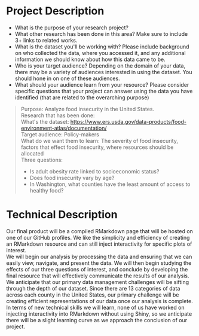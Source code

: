# Project Description
- What is the purpose of your research project?  
- What other research has been done in this area? Make sure to include 3+ links to related works.  
- What is the dataset you'll be working with?  Please include background on who collected the data, where you accessed it, and any additional information we should know about how this data came to be.  
- Who is your target audience?  Depending on the domain of your data, there may be a variety of audiences interested in using the dataset. You should hone in on one of these audiences.  
- What should your audience learn from your resource? Please consider specific questions that your project can answer using the data you have identified (that are related to the overarching purpose)

> Purpose: Analyze food insecurity in the United States.  
> Research that has been done:  
> What's the dataset:  https://www.ers.usda.gov/data-products/food-environment-atlas/documentation/  
> Target audience: Policy-makers  
> What do we want them to learn: The severity of food insecurity, factors that effect food insecurity, where resources should be allocated  
> Three questions:
> - Is adult obesity rate linked to socioeconomic status?  
> - Does food insecurity vary by age?
> - In Washington, what counties have the least amount of access to healthy food?

# Technical Description
Our final product will be a compiled RMarkdown page that will be hosted on one of our GitHub profiles.  We like the simplicity and efficiency of creating an RMarkdown resource and can still inject interactivity for specific plots of interest.  
We will begin our analysis by processing the data and ensuring that we can easily view, navigate, and present the data.  We will then begin studying the effects of our three questions of interest, and conclude by developing the final resource that will effectively communicate the results of our analysis.
We anticipate that our primary data management challenges will be sifting through the depth of our dataset.  Since there are 13 categories of data across each county in the United States, our primary challenge will be creating efficient representations of our data once our analysis is complete.  
In terms of new technical skills we will learn, none of us have worked on injecting interactivity into RMarkdown without using Shiny, so we anticipate there will be a slight learning curve as we approach the conclusion of our project.
